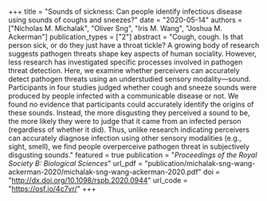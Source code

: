 +++
title = "Sounds of sickness: Can people identify infectious disease using sounds of coughs and sneezes?"
date = "2020-05-14"
authors = ["Nicholas M. Michalak", "Oliver Sng", "Iris M. Wang", "Joshua M. Ackerman"]
publication_types = ["2"]
abstract = "Cough, cough. Is that person sick, or do they just have a throat tickle? A growing body of research suggests pathogen threats shape key aspects of human sociality. However, less research has investigated specific processes involved in pathogen threat detection. Here, we examine whether perceivers can accurately detect pathogen threats using an understudied sensory modality—sound. Participants in four studies judged whether cough and sneeze sounds were produced by people infected with a communicable disease or not. We found no evidence that participants could accurately identify the origins of these sounds. Instead, the more disgusting they perceived a sound to be, the more likely they were to judge that it came from an infected person (regardless of whether it did). Thus, unlike research indicating perceivers can accurately diagnose infection using other sensory modalities (e.g., sight, smell), we find people overperceive pathogen threat in subjectively disgusting sounds."
featured = true
publication = "*Proceedings of the Royal Society B: Biological Sciences*"
url_pdf = "publication/michalak-sng-wang-ackerman-2020/michalak-sng-wang-ackerman-2020.pdf"
doi = "http://dx.doi.org/10.1098/rspb.2020.0944"
url_code = "https://osf.io/4c7vr/"
+++
